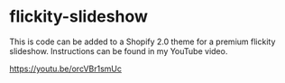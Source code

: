 # flickity-slideshow

This is code can be added to a Shopify 2.0 theme for a premium flickity slideshow. Instructions can be found in my YouTube video. 

https://youtu.be/orcVBr1smUc
